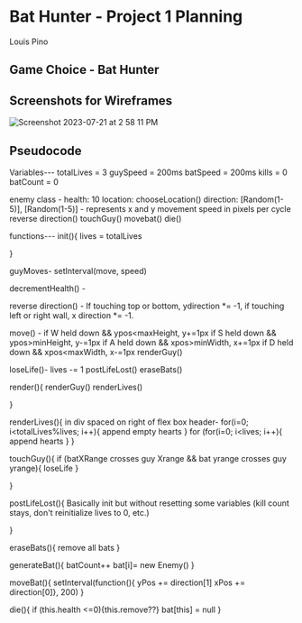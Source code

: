 # Bat Hunter - Project 1 Planning
Louis Pino

## Game Choice - Bat Hunter


## Screenshots for Wireframes
![Screenshot 2023-07-21 at 2 58 11 PM](https://github.com/LouisPino/bat-hunter-demo/assets/130365689/c505b79b-1952-4742-8276-9dd3d50aba5f)


## Pseudocode
Variables---
totalLives = 3
guySpeed = 200ms
batSpeed = 200ms
kills = 0
batCount = 0


enemy class - 
health: 10
location: chooseLocation()
direction: [Random(1-5)], [Random(1-5)] - represents x and y movement speed in pixels per cycle
reverse direction()
touchGuy()
movebat()
die()



functions---
init(){
    lives = totalLives



}


guyMoves-
setInterval(move, speed) 

decrementHealth() - 


reverse direction() - If touching top or bottom, ydirection *= -1, if touching left or right wall, x direction *= -1.

move() -
if W held down && ypos<maxHeight, y+=1px
if S held down && ypos>minHeight, y-=1px
if A held down && xpos>minWidth, x+=1px
if D held down && xpos<maxWidth, x-=1px
renderGuy()


loseLife()-
lives -= 1
postLifeLost()
eraseBats()







render(){
    renderGuy()
    renderLives()


}

renderLives(){
    in div spaced on right of flex box header-
    for(i=0; i<totalLives%lives; i++){
        append empty hearts
    }
    for (for(i=0; i<lives; i++){
        append hearts
    }
}



 touchGuy(){
    if (batXRange crosses guy Xrange && bat yrange crosses guy yrange){
        loseLife
    }

 }

 postLifeLost(){
    Basically init but without resetting some variables (kill count stays, don't reinitialize lives to 0, etc.)

 }

 eraseBats(){
    remove all bats
 }

 generateBat(){
    batCount++
    bat[i]= new Enemy()
 }

 moveBat(){
    setInterval(function(){
    yPos += direction[1]
    xPos += direction[0]}, 200)
 }
 
 die(){
    if (this.health <=0){this.remove??}
    bat[this] = null
 }